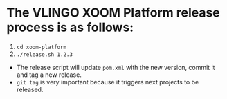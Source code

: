 # The VLINGO XOOM Platform release process is as follows:

1. `cd xoom-platform`
2. `./release.sh 1.2.3`

- The release script will update `pom.xml` with the new version, commit it and tag a new release.
- `git tag` is very important because it triggers next projects to be released.
